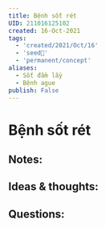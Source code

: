 ```yaml
---
title: Bệnh sốt rét
UID: 211016125102
created: 16-Oct-2021
tags:
  - 'created/2021/Oct/16'
  - 'seed🥜'
  - 'permanent/concept'
aliases:
  - Sốt đầm lầy
  - Bệnh ague
publish: False
---
```

# Bệnh sốt rét

## Notes:


## Ideas & thoughts:

## Questions:

